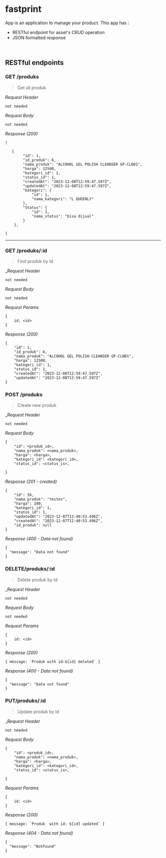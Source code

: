 # fastprint

App is an application to manage your product. This app has :

- RESTful endpoint for asset's CRUD operation
- JSON formatted response

&nbsp;

## RESTful endpoints

### GET /produks

> Get all produk

_Request Header_

```
not needed
```

_Request Body_

```
not needed
```

_Response (200)_

```
[

   {
        "id": 1,
        "id_produk": 6,
        "nama_produk": "ALCOHOL GEL POLISH CLEANSER GP-CLN01",
        "harga": 12500,
        "kategori_id": 1,
        "status_id": 1,
        "createdAt": "2023-12-08T12:59:47.597Z",
        "updatedAt": "2023-12-08T12:59:47.597Z",
        "Kategori": {
            "id": 1,
            "nama_kategori": "L QUEENLY"
        },
        "Status": {
            "id": 1,
            "nama_status": "bisa dijual"
        }
    },

]
```

---

### GET /produks/:id

> Find produk by Id

\__Request Header_

```
not needed
```

_Request Body_

```
not needed
```

_Request Params_

```
{
    id: <id>
}
```

_Response (200)_

```
{
    "id": 1,
    "id_produk": 6,
    "nama_produk": "ALCOHOL GEL POLISH CLEANSER GP-CLN01",
    "harga": 12500,
    "kategori_id": 1,
    "status_id": 1,
    "createdAt": "2023-12-08T12:59:47.597Z",
    "updatedAt": "2023-12-08T12:59:47.597Z"
}
```

### POST /produks

> Create new produk

\__Request Header_

```
not needed
```

_Request Body_

```
{
    "id": <produk_id>,
    "nama_produk": <nama_produk>,
    "harga": <harga>,
    "kategori_id": <kategori_id>,
    "status_id": <status_is>,

}
```

_Response (201 - created)_

```
{
    "id": 56,
    "nama_produk": "testes",
    "harga": 100,
    "kategori_id": 1,
    "status_id": 1,
    "updatedAt": "2023-12-07T12:40:53.496Z",
    "createdAt": "2023-12-07T12:40:53.496Z",
    "id_produk": null
}
```

_Response (400 - Data not found)_

```
{
  "message": "Data not found"
}
```

### DELETE/produks/:id

> Delete produk by Id

\__Request Header_

```
not needed
```

_Request Body_

```
not needed
```

_Request Params_

```
{
    id: <id>
}
```

_Response (200)_

```
{ message: `Produk with id:${id} deleted` }
```

_Response (400 - Data not found)_

```
{
  "message": "Data not found"
}
```

### PUT/produks/:id

> Update produk by Id

\__Request Header_

```
not needed
```

_Request Body_

```
{
    "id": <produk_id>,
    "nama_produk": <nama_produk>,
    "harga": <harga>,
    "kategori_id": <kategori_id>,
    "status_id": <status_is>,

}
```

_Request Params_

```
{
    id: <id>
}
```

_Response (200)_

```
{ message: `Produk  with id: ${id} updated` }
```

_Response (404 - Data not found)_

```
{
  "message": "NotFound"
}
```
